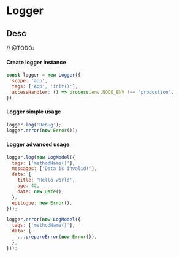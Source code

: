 # Logger

## Desc

// @TODO:

#### Create logger instance

```js
const logger = new Logger({
  scope: 'app',
  tags: ['App', 'init()'],
  accessHandler: () => process.env.NODE_ENV !== 'production',
});
```

#### Logger simple usage

```js
logger.log('Debug');
logger.error(new Error());
```

#### Logger advanced usage

```js
logger.log(new LogModel({
  tags: ['methodName()'],
  messages: ['Data is invalid!'],
  data: {
    title: 'Hello world',
    age: 42,
    date: new Date(),
  },
  epilogue: new Error(),
}));

logger.error(new LogModel({
  tags: ['methodName()'],
  data: {
    ...prepareError(new Error()),
  },
}));
```
